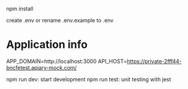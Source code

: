 npm install

create .env or rename .env.example to .env
# Application info
APP_DOMAIN=http://localhost:3000
API_HOST=https://private-2fff44-bncfetest.apiary-mock.com/



npm run dev: start development
npm run test: unit testing with jest
